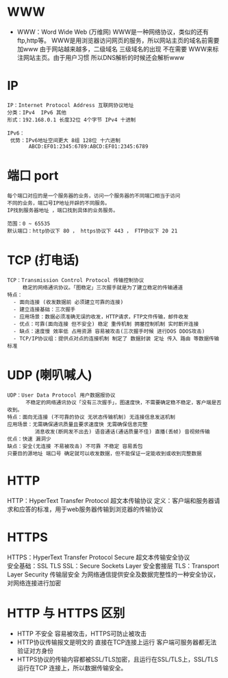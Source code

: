 
# WWW
  - WWW：Word Wide Web (万维网) 
    WWW是一种网络协议，类似的还有 ftp,http等。
    WWW是用浏览器访问网页的服务，所以网站主页的域名前需要加www
    由于网站越来越多，二级域名 三级域名的出现 不在需要
    WWW来标注网站主页。由于用户习惯 所以DNS解析的时候还会解析www 

# IP
    IP：Internet Protocol Address 互联网协议地址
    分类：IPv4  IPv6 其他
    形式：192.168.0.1 长度32位 4个字节 IPv4 十进制

    IPv6：
     优势：IPv6地址空间更大 8组 128位 十六进制 
           ABCD:EF01:2345:6789:ABCD:EF01:2345:6789

# 端口 port
    每个端口对应的是一个服务器的业务，访问一个服务器的不同端口相当于访问
    不同的业务，端口号IP地址开辟的不同服务。
    IP找到服务器地址 ，端口找到具体的业务服务。

    范围：0 ~ 65535
    默认端口：http协议下 80 ， https协议下 443 ， FTP协议下 20 21

# TCP (打电话)
    TCP：Transmission Control Protocol 传输控制协议
         稳定的网络通讯协议。「图稳定」三次握手就是为了建立稳定的传输通道
    特点：
      - 面向连接 (收发数据前 必须建立可靠的连接)          
      - 建立连接基础：三次握手
      - 应用场景：数据必须准确无误的收发，HTTP请求，FTP文件传输，邮件收发
      - 优点：可靠(面向连接 但不安全) 稳定 重传机制 拥塞控制机制 实时断开连接
      - 缺点：速度慢 效率低 占用资源 容易被攻击(三次握手时候 进行DOS DDOS攻击)
      - TCP/IP协议组：提供点对点的连接机制 制定了 数据封装 定址 传入 路由 等数据传输标准

# UDP (喇叭喊人)      
    UDP：User Data Protocol 用户数据报协议
          不稳定的网络通讯协议「没有三次握手」，图速度快，不需要确定稳不稳定，客户端是否收到。
    特点：面向无连接 (不可靠的协议 无状态传输机制) 无连接信息发送机制
    应用场景：无需确保通讯质量且要求速度快 无需确保信息完整
             消息收发(断网发不出去) 语音通话(通话质量不佳) 直播(丢帧) 音视频传输
    优点：快速 漏洞少
    缺点：安全(无连接 不易被攻击) 不可靠 不稳定 容易丢包        
    只要目的源地址 端口号 确定就可以收发数据，但不能保证一定能收到或收到完整数据

# HTTP
   HTTP：HyperText Transfer Protocol 超文本传输协议
   定义：客户端和服务器请求和应答的标准，用于web服务器传输到浏览器的传输协议
   
# HTTPS
   HTTPS：HyperText Transfer Protocol Secure 超文本传输安全协议    
   安全基础：SSL TLS
   SSL：Secure Sockets Layer 安全套接层
   TLS：Transport Layer Security 传输层安全
   为网络通信提供安全及数据完整性的一种安全协议，对网络连接进行加密

# HTTP 与 HTTPS 区别
   - HTTP 不安全 容易被攻击，HTTPS可防止被攻击
   - HTTP协议传输报文是明文的 直接在TCP连接上运行 客户端可服务器都无法
     验证对方身份
   - HTTPS协议的传输内容都被SSL/TLS加密，且运行在SSL/TLS上，SSL/TLS运行在TCP
     连接上，所以数据传输安全。      

 

 

 
        